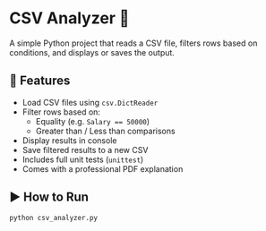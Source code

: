# CSV Analyzer 🧮

A simple Python project that reads a CSV file, filters rows based on conditions, and displays or saves the output.

## 📁 Features

- Load CSV files using `csv.DictReader`
- Filter rows based on:
  - Equality (e.g. `Salary == 50000`)
  - Greater than / Less than comparisons
- Display results in console
- Save filtered results to a new CSV
- Includes full unit tests (`unittest`)
- Comes with a professional PDF explanation

## ▶ How to Run

```bash
python csv_analyzer.py
